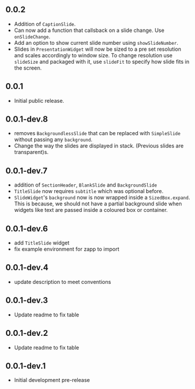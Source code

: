 ## 0.0.2

- Addition of `CaptionSlide`.
- Can now add a function that callsback on a slide change. Use `onSlideChange`.
- Add an option to show current slide number using `showSlideNumber`.
- Slides in `PresentationWidget` will now be sized to a pre set resolution and scales accordingly to window size. To change resolution use `slideSize` and packaged with it, use `slideFit` to specify how slide fits in the screen.

## 0.0.1

- Initial public release.

## 0.0.1-dev.8

- removes `BackgroundlessSlide` that can be replaced with `SimpleSlide` without passing any `background`.
- Change the way the slides are displayed in stack. (Previous slides are transparent)s.

## 0.0.1-dev.7

- addition of `SectionHeader`, `BlankSlide` and `BackgroundSlide`
- `TitleSlide` now requires `subtitle` which was optional before.
- `SlideWidget`'s `background` now is now wrapped inside a `SizedBox.expand`. This is because, we should not have a partial background slide when widgets like text are passed inside a coloured box or container.

## 0.0.1-dev.6

- add `TitleSlide` widget
- fix example environment for zapp to import

## 0.0.1-dev.4

- update description to meet conventions

## 0.0.1-dev.3

- Update readme to fix table

## 0.0.1-dev.2

- Update readme to fix table

## 0.0.1-dev.1

- Initial development pre-release
